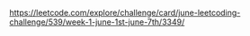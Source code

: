 https://leetcode.com/explore/challenge/card/june-leetcoding-challenge/539/week-1-june-1st-june-7th/3349/